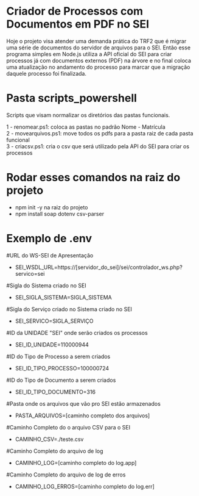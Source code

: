 # Criador de Processos com Documentos em PDF no SEI

Hoje o projeto visa atender uma demanda prática do TRF2 que é migrar uma série de documentos do servidor de arquivos para o SEI.
Então esse programa simples em Node.js utiliza a API oficial do SEI para criar processos já com documentos externos (PDF) na árvore e no final coloca uma atualização no andamento do processo para marcar que a migração daquele processo foi finalizada.

# Pasta scripts_powershell

Scripts que visam normalizar os diretórios das pastas funcionais.

1 - renomear.ps1: coloca as pastas no padrão Nome - Matrícula  
2 - movearquivos.ps1: move todos os pdfs para a pasta raiz de cada pasta funcional  
3 - criacsv.ps1: cria o csv que será utilizado pela API do SEI para criar os processos

# Rodar esses comandos na raiz do projeto
 - npm init -y na raiz do projeto
 - npm install soap dotenv csv-parser

# Exemplo de .env

#URL do WS-SEI de Apresentação

 - SEI_WSDL_URL=https://[servidor_do_sei]/sei/controlador_ws.php?servico=sei

#Sigla do Sistema criado no SEI

 - SEI_SIGLA_SISTEMA=SIGLA_SISTEMA

#Sigla do Serviço criado no Sistema criado no SEI

 - SEI_SERVICO=SIGLA_SERVIÇO

#ID da UNIDADE "SEI" onde serão criados os processos

 - SEI_ID_UNIDADE=110000944

#ID do Tipo de Processo a serem criados

 - SEI_ID_TIPO_PROCESSO=100000724

#ID do Tipo de Documento a serem criados

 - SEI_ID_TIPO_DOCUMENTO=316

#Pasta onde os arquivos que vão pro SEI estão armazenados

 - PASTA_ARQUIVOS=[caminho completo dos arquivos]

#Caminho Completo do o arquivo CSV para o SEI

 - CAMINHO_CSV=./teste.csv

#Caminho Completo do arquivo de log

 - CAMINHO_LOG=[caminho completo do log.app]

#Caminho Completo do arquivo de log de erros

 - CAMINHO_LOG_ERROS=[caminho completo do log.err]
